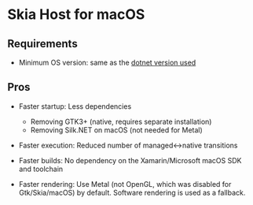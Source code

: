 # Skia Host for macOS

## Requirements

* Minimum OS version: same as the [dotnet version used](https://learn.microsoft.com/en-us/dotnet/core/install/macos)

## Pros

* Faster startup: Less dependencies
  * Removing GTK3+ (native, requires separate installation)
  * Removing Silk.NET on macOS (not needed for Metal)

* Faster execution: Reduced number of managed<->native transitions

* Faster builds: No dependency on the Xamarin/Microsoft macOS SDK and toolchain

* Faster rendering: Use Metal (not OpenGL, which was disabled for Gtk/Skia/macOS) by default. Software rendering is used as a fallback.
